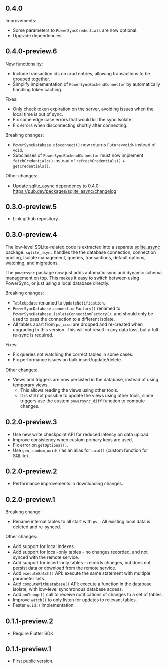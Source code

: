 ## 0.4.0

Improvements:
 - Some parameters to `PowerSyncCredentials` are now optional.
 - Upgrade dependencies.

## 0.4.0-preview.6

New functionality:
 - Include transaction ids on crud entries, allowing transactions to be grouped together.
 - Simplify implementation of `PowerSyncBackendConnector` by automatically handling token caching.

Fixes:
 - Only check token expiration on the server, avoiding issues when the local time is out of sync.
 - Fix some edge case errors that would kill the sync Isolate.
 - Fix errors when disconnecting shortly after connecting.

Breaking changes:
 - `PowerSyncDatabase.disconnect()` now returns `Future<void>` instead of `void`.
 - Subclasses of `PowerSyncBackendConnector` must now implement `fetchCredentials()` instead of `refreshCredentials()` + `getCredentials()`.

Other changes:
 - Update sqlite_async dependency to 0.4.0: https://pub.dev/packages/sqlite_async/changelog

## 0.3.0-preview.5

- Link github repository.

## 0.3.0-preview.4

The low-level SQLite-related code is extracted into a separate [sqlite_async](https://pub.dev/packages/sqlite_async) package.
`sqlite_async` handles the the database connection, connection pooling, Isolate management, queries,
transactions, default options, watching, and migrations.

The `powersync` package now just adds automatic sync and dynamic schema management on top. This makes it easy to switch between
using PowerSync, or just using a local database directly.

Breaking changes:
 - `TableUpdate` renamed to `UpdateNotification`.
 - `PowerSyncDatabase.connectionFactory()` renamed to `PowerSyncDatabase.isolateConnectionFactory()`,
   and should only be used to pass the connection to a different isolate.
 - All tables apart from `ps_crud` are dropped and re-created when upgrading to this version.
   This will not result in any data loss, but a full re-sync is required.

Fixes:
 - Fix queries not watching the correct tables in some cases.
 - Fix performance issues on bulk insert/update/delete.

Other changes:
 - Views and triggers are now persisted in the database, instead of using temporary views.
    - This allows reading the views using other tools.
    - It is still not possible to update the views using other tools, since triggers use the custom `powersync_diff` function to compute changes.

## 0.2.0-preview.3

- Use new write checkpoint API for reduced latency on data upload.
- Improve consistency when custom primary keys are used.
- Fix error on `getOptional()`.
- Use `gen_random_uuid()` as an alias for `uuid()` (custom function for SQLite).

## 0.2.0-preview.2

- Performance improvements in downloading changes.

## 0.2.0-preview.1

Breaking change:
- Rename internal tables to all start with `ps_`. All existing local data is deleted and re-synced.

Other changes:
- Add support for local indexes.
- Add support for local-only tables - no changes recorded, and not synced with the remote service.
- Add support for insert-only tables - records changes, but does not persist data or download from the remote service.
- Add `executeBatch()` API: execute the same statement with multiple parameter sets.
- Add `computeWithDatabase()` API: execute a function in the database isolate, with low-level synchronous database access.
- Add `onChange()` call to receive notifications of changes to a set of tables.
- Improve `watch()` to only listen for updates to relevant tables.
- Faster `uuid()` implementation.

## 0.1.1-preview.2

- Require Flutter SDK.

## 0.1.1-preview.1

- First public version.
